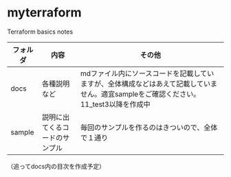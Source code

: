 # myterraform
Terraform basics notes

|フォルダ|内容|その他|
|--|--|--|
|docs|各種説明など|mdファイル内にソースコードを記載していますが、全体構成などはあえて記載していません。適宜sampleをご確認ください。11_test3以降を作成中|
|sample|説明に出てくるコードのサンプル|毎回のサンプルを作るのはきついので、全体で１通り|

（追ってdocs内の目次を作成予定）